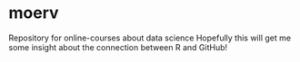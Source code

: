 # moerv
Repository for online-courses about data science
Hopefully this will get me some insight about the connection between R and GitHub!
